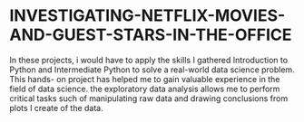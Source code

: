 # INVESTIGATING-NETFLIX-MOVIES-AND-GUEST-STARS-IN-THE-OFFICE
In these projects, i would have to apply the skills I gathered Introduction to Python and Intermediate Python to solve a real-world data science problem.
This hands- on project has helped me to gain valuable experience in the field of data science. the exploratory data analysis allows me to perform critical tasks such of manipulating raw data and drawing conclusions from plots I create of the data.
